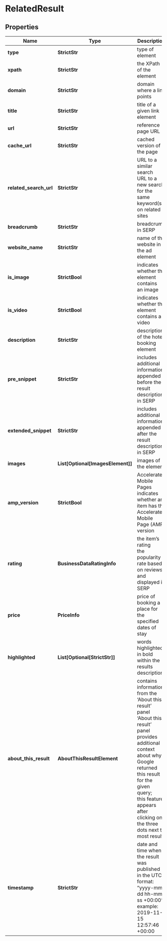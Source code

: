 # RelatedResult


## Properties

| Name | Type | Description | Notes |
|------------ | ------------- | ------------- | -------------|
**type** | **StrictStr** | type of element |[optional]|
**xpath** | **StrictStr** | the XPath of the element |[optional]|
**domain** | **StrictStr** | domain where a link points |[optional]|
**title** | **StrictStr** | title of a given link element |[optional]|
**url** | **StrictStr** | reference page URL |[optional]|
**cache_url** | **StrictStr** | cached version of the page |[optional]|
**related_search_url** | **StrictStr** | URL to a similar search<br>URL to a new search for the same keyword(s) on related sites |[optional]|
**breadcrumb** | **StrictStr** | breadcrumb in SERP |[optional]|
**website_name** | **StrictStr** | name of the website in the ad element |[optional]|
**is_image** | **StrictBool** | indicates whether the element contains an image |[optional]|
**is_video** | **StrictBool** | indicates whether the element contains a video |[optional]|
**description** | **StrictStr** | description of the hotel booking element |[optional]|
**pre_snippet** | **StrictStr** | includes additional information appended before the result description in SERP |[optional]|
**extended_snippet** | **StrictStr** | includes additional information appended after the result description in SERP |[optional]|
**images** | **List[Optional[ImagesElement]]** | images of the element |[optional]|
**amp_version** | **StrictBool** | Accelerated Mobile Pages<br>indicates whether an item has the Accelerated Mobile Page (AMP) version |[optional]|
**rating** | **BusinessDataRatingInfo** | the item’s rating <br>the popularity rate based on reviews and displayed in SERP |[optional]|
**price** | **PriceInfo** | price of booking a place for the specified dates of stay |[optional]|
**highlighted** | **List[Optional[StrictStr]]** | words highlighted in bold within the results description |[optional]|
**about_this_result** | **AboutThisResultElement** | contains information from the ‘About this result’ panel<br>‘About this result’ panel provides additional context about why Google returned this result for the given query;<br>this feature appears after clicking on the three dots next to most results |[optional]|
**timestamp** | **StrictStr** | date and time when the result was published<br>in the UTC format: “yyyy-mm-dd hh-mm-ss +00:00”<br>example:<br>2019-11-15 12:57:46 +00:00 |[optional]|